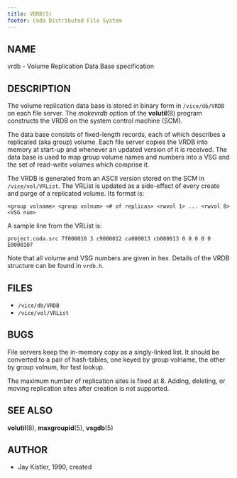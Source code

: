 ```yaml
---
title: VDRB(5)
footer: Coda Distributed File System
---
```


## NAME

vrdb - Volume Replication Data Base specification

## DESCRIPTION

The volume replication data base is stored in binary form in
`/vice/db/VRDB` on each file server. The *makevrdb* option of the
**volutil**(8) program constructs the VRDB on the system control machine
(SCM).

The data base consists of fixed-length records, each of which describes
a replicated (aka group) volume. Each file server copies the VRDB into
memory at start-up and whenever an updated version of it is received.
The data base is used to map group volume names and numbers into a VSG
and the set of read-write volumes which comprise it.

The VRDB is generated from an ASCII version stored on the SCM in
`/vice/vol/VRList`. The VRList is updated as a side-effect of every
create and purge of a replicated volume. Its format is:

    <group volname> <group volnum> <# of replicas> <rwvol 1> ... <rwvol 8> <VSG num>

A sample line from the VRList is:

    project.coda.src 7f000010 3 c9000012 ca000013 cb000013 0 0 0 0 0 E0000107

Note that all volume and VSG numbers are given in hex. Details of the
VRDB structure can be found in `vrdb.h`.

## FILES

- `/vice/db/VRDB`
- `/vice/vol/VRList`

## BUGS

File servers keep the in-memory copy as a singly-linked list. It should
be converted to a pair of hash-tables, one keyed by group volname, the
other by group volnum, for fast lookup.

The maximum number of replication sites is fixed at 8. Adding, deleting,
or moving replication sites after creation is not supported.

## SEE ALSO

**volutil**(8), **maxgroupid**(5), **vsgdb**(5)

## AUTHOR

- Jay Kistler, 1990, created
